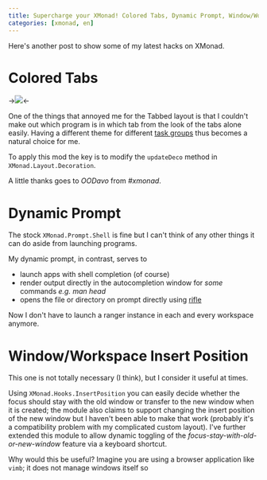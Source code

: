 ```yaml
---
title: Supercharge your XMonad! Colored Tabs, Dynamic Prompt, Window/Workspace Insert Position
categories: [xmonad, en]
---
```


Here's another post to show some of my latest hacks on XMonad.

Colored Tabs
============

->![](/images/xmonad/color_tabs)<-

One of the things that annoyed me for the Tabbed layout is that I couldn't make out which program is in which tab from the look of the tabs alone easily. Having a different theme for different [task groups](http://lynnard.tk/blog/2013/11/05/building-a-vim-like-xmonad-prompt-task-groups-topical-workspaces-float-styles-and-more/#task_group) thus becomes a natural choice for me.

To apply this mod the key is to modify the `updateDeco` method in `XMonad.Layout.Decoration`.

A little thanks goes to *OODavo* from *#xmonad*.

Dynamic Prompt
==============

The stock `XMonad.Prompt.Shell` is fine but I can't think of any other things it can do aside from launching programs.

My dynamic prompt, in contrast, serves to

* launch apps with shell completion (of course)
* render output directly in the autocompletion window for *some* commands *e.g. man head*
* opens the file or directory on prompt directly using [rifle](http://ranger.nongnu.org/)

Now I don't have to launch a ranger instance in each and every workspace anymore.

Window/Workspace Insert Position
================================

This one is not totally necessary (I think), but I consider it useful at times.

Using `XMonad.Hooks.InsertPosition` you can easily decide whether the focus should stay with the old window or transfer to the new window when it is created; the module also claims to support changing the insert position of the new window but I haven't been able to make that work (probably it's a compatibility problem with my complicated custom layout). I've further extended this module to allow dynamic toggling of the *focus-stay-with-old-or-new-window* feature via a keyboard shortcut.

Why would this be useful? Imagine you are using a browser application like `vimb`; it does not manage windows itself so 

